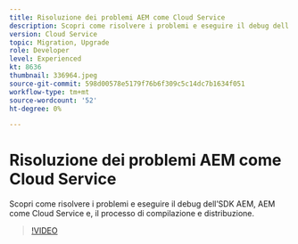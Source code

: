 ```yaml
---
title: Risoluzione dei problemi AEM come Cloud Service
description: Scopri come risolvere i problemi e eseguire il debug dell’SDK AEM, AEM come Cloud Service e, il processo di compilazione e distribuzione.
version: Cloud Service
topic: Migration, Upgrade
role: Developer
level: Experienced
kt: 8636
thumbnail: 336964.jpeg
source-git-commit: 598d00578e5179f76b6f309c5c14dc7b1634f051
workflow-type: tm+mt
source-wordcount: '52'
ht-degree: 0%

---
```



# Risoluzione dei problemi AEM come Cloud Service

Scopri come risolvere i problemi e eseguire il debug dell’SDK AEM, AEM come Cloud Service e, il processo di compilazione e distribuzione.

>[!VIDEO](https://video.tv.adobe.com/v/336964/?quality=12&learn=on)
